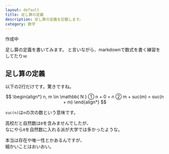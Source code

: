 ```yaml
---
layout: default
title: 足し算の定義
description: 足し算の定義を記載します。
category: 数学
---
```


<script async src="https://cdn.jsdelivr.net/npm/mathjax@3/es5/tex-chtml.js" id="MathJax-script"></script>

作成中

足し算の定義を書いてみます。
と言いながら、markdownで数式を書く練習をしてたりｗ

## 足し算の定義

以下の2行だけです。驚きですね。

$$
\begin{align*}
n, m \in \mathbb{ N }  
① n + 0 = n  
② m + suc(m) = suc(n + m)
\end{align*}
$$

`suc(n)`は`n`の次の数という意味です。

高校だと自然数は`0`を含みませんでしたが、  
なにやら`0`を自然数に入れる派が大学では多かったような。

本当は存在や唯一性とかあるんですが、  
細かいことはおいおい。



